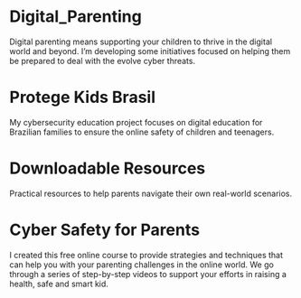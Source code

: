 # Digital_Parenting
Digital parenting means supporting your children to thrive in the digital world and beyond. I’m developing some initiatives focused on helping them be prepared to deal with the evolve cyber threats.

# Protege Kids Brasil
My cybersecurity education project focuses on digital education for Brazilian families to ensure the online safety of children and teenagers.

# Downloadable Resources
Practical resources to help parents navigate their own real-world scenarios.

# Cyber ​​Safety for Parents
I created this free online course to provide strategies and techniques that can help you with your parenting challenges in the online world. We go through a series of step-by-step videos to support your efforts in raising a health, safe and smart kid.
